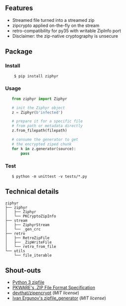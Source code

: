 ## Features
* Streamed file turned into a streamed zip
* zipcrypto applied on-the-fly on the stream
* retro-compatibility for py35 with writable ZipInfo port
* Disclaimer: the zip-native cryptography is unsecure

## Package

### Install

```console
    $ pip install ziphyr
```

### Usage

```python
   from ziphyr import Ziphyr

   # init the Ziphyr object
   z = Ziphyr(b'infected')

   # prepare it for a specific file
   # from path or metadata directly
   z.from_filepath(filepath)

   # consume the generator to get
   # the encrypted ziped chunk
   for k in z.generator(source):
       pass
```

### Test

```console
   $ python -m unittest -v tests/*.py
```

## Technical details

```console
ziphyr
├── ziphyr
│   ├── Ziphyr
│   └── PKCryptoZipInfo
├── stream
│   ├── ZiphyrStream
│   └── _gen_crc
├── retro
│   ├── RetroZipFile
│   ├── _ZipWriteFile
│   └── retro_from_file
└── utils
    └── file_iterable
```

## Shout-outs

* [Python 3 zipfile](https://docs.python.org/3/library/zipfile.html>)
* [PKWARE's .ZIP File Format Specification](https://pkware.cachefly.net/webdocs/casestudies/APPNOTE.TXT)
* [devthat/zipencrypt](https://github.com/devthat/zipencrypt) (*MIT license*)
* [Ivan Ergunov's zipfile_generator](https://repl.it/@IvanErgunov/zipfilegenerator>) (*MIT license*)
